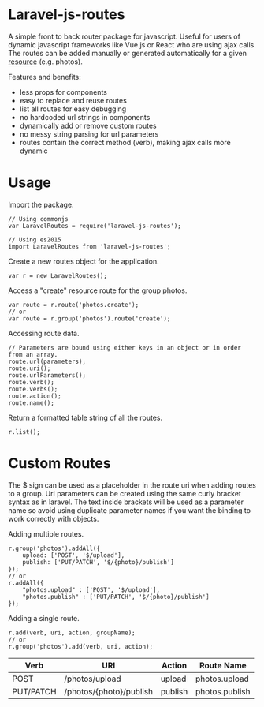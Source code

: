 # Laravel-js-routes

A simple front to back router package for javascript. Useful for users of dynamic javascript frameworks like Vue.js or React who are using ajax calls. The routes can be added manually or generated automatically for a given [resource](https://laravel.com/docs/5.4/controllers#resource-controllers) (e.g. photos).

Features and benefits:
* less props for components
* easy to replace and reuse routes
* list all routes for easy debugging
* no hardcoded url strings in components
* dynamically add or remove custom routes
* no messy string parsing for url parameters
* routes contain the correct method (verb), making ajax calls more dynamic


# Usage
Import the package.
```
// Using commonjs
var LaravelRoutes = require('laravel-js-routes');

// Using es2015
import LaravelRoutes from 'laravel-js-routes';
```

Create a new routes object for the application.
```
var r = new LaravelRoutes();
```

Access a "create" resource route for the group photos.
```
var route = r.route('photos.create');
// or
var route = r.group('photos').route('create');
```

Accessing route data.
```
// Parameters are bound using either keys in an object or in order from an array.
route.url(parameters);
route.uri();
route.urlParameters();
route.verb();
route.verbs();
route.action();
route.name();
```

Return a formatted table string of all the routes.
```
r.list();
```

# Custom Routes
The $ sign can be used as a placeholder in the route uri when adding routes to a group. Url parameters can be created using the same curly bracket syntax as in laravel. The text inside brackets will be used as a parameter name so avoid using duplicate parameter names if you want the binding to work correctly with objects.

Adding multiple routes.
```
r.group('photos').addAll({
    upload: ['POST', '$/upload'],
    publish: ['PUT/PATCH', '$/{photo}/publish']
});
// or
r.addAll({
    "photos.upload" : ['POST', '$/upload'],
    "photos.publish" : ['PUT/PATCH', '$/{photo}/publish']
});
```

Adding a single route.
```
r.add(verb, uri, action, groupName);
// or
r.group('photos').add(verb, uri, action);
```

| Verb      | URI                     | Action  | Route Name     |
|-----------|-------------------------|---------|----------------|
| POST      | /photos/upload          | upload  | photos.upload  |
| PUT/PATCH | /photos/{photo}/publish | publish | photos.publish |
